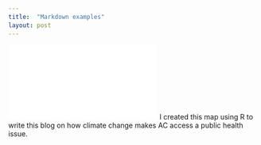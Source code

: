 ```yaml
---
title:  "Markdown examples"
layout: post
---
```

![US map with colored dots for AC access prevelance](/assets/map3.pdf)
I created this map using R to write this blog on how climate change makes AC access a public health issue.
